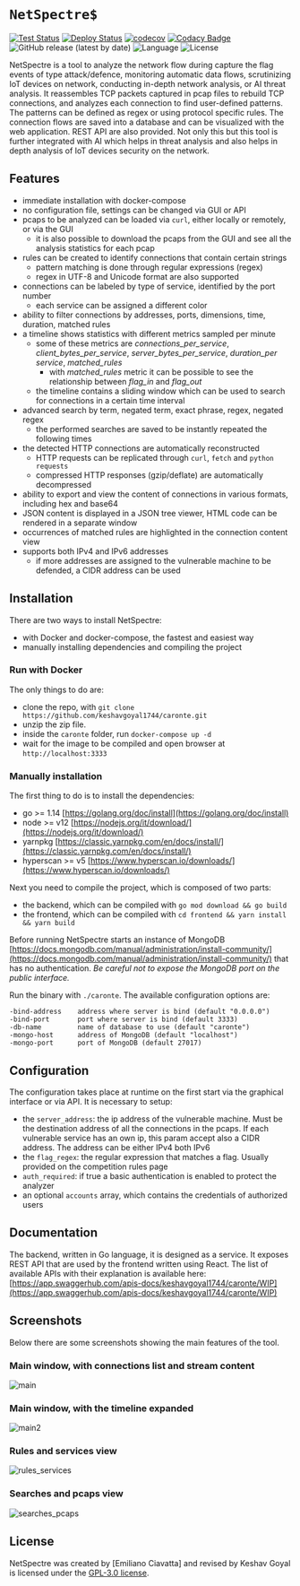 # `NetSpectre$`

[![Test Status](https://github.com/eciavatta/caronte/actions/workflows/test.yml/badge.svg?branch=main)](https://github.com/eciavatta/caronte/actions/workflows/test.yml)
[![Deploy Status](https://github.com/eciavatta/caronte/actions/workflows/deploy.yml/badge.svg)](https://github.com/eciavatta/caronte/actions/workflows/deploy.yml)
[![codecov](https://codecov.io/gh/eciavatta/caronte/branch/develop/graph/badge.svg)](https://codecov.io/gh/eciavatta/caronte)
[![Codacy Badge](https://api.codacy.com/project/badge/Grade/009dca44f4da4118a20aed2b9b7610c0)](https://www.codacy.com/manual/eciavatta/caronte?utm_source=github.com&amp;utm_medium=referral&amp;utm_content=eciavatta/caronte&amp;utm_campaign=Badge_Grade)
![GitHub release (latest by date)](https://img.shields.io/github/v/tag/eciavatta/caronte)
![Language](https://img.shields.io/badge/language-go-blue)
![License](https://img.shields.io/github/license/eciavatta/caronte)

NetSpectre is a tool to analyze the network flow during capture the flag events of type attack/defence, monitoring automatic data flows, scrutinizing IoT devices on network, conducting in-depth network analysis, or AI threat analysis.
It reassembles TCP packets captured in pcap files to rebuild TCP connections, and analyzes each connection to find user-defined patterns.
The patterns can be defined as regex or using protocol specific rules.
The connection flows are saved into a database and can be visualized with the web application. REST API are also provided. Not only this
but this tool is further integrated with AI which helps in threat analysis and also helps in depth analysis of IoT devices security on the network.

## Features
-   immediate installation with docker-compose
-   no configuration file, settings can be changed via GUI or API
-   pcaps to be analyzed can be loaded via `curl`, either locally or remotely, or via the GUI
    -   it is also possible to download the pcaps from the GUI and see all the analysis statistics for each pcap
-   rules can be created to identify connections that contain certain strings
    -   pattern matching is done through regular expressions (regex)
    -   regex in UTF-8 and Unicode format are also supported
-   connections can be labeled by type of service, identified by the port number
    -   each service can be assigned a different color
-   ability to filter connections by addresses, ports, dimensions, time, duration, matched rules
-   a timeline shows statistics with different metrics sampled per minute
    -   some of these metrics are *connections_per_service*, *client_bytes_per_service*, *server_bytes_per_service*, *duration_per service*, *matched_rules*
        -   with *matched_rules* metric it can be possible to see the relationship between *flag_in* and *flag_out*
    -   the timeline contains a sliding window which can be used to search for connections in a certain time interval
-   advanced search by term, negated term, exact phrase, regex, negated regex
    -   the performed searches are saved to be instantly repeated the following times
-   the detected HTTP connections are automatically reconstructed
    -   HTTP requests can be replicated through `curl`, `fetch` and `python requests`
    -   compressed HTTP responses (gzip/deflate) are automatically decompressed
-   ability to export and view the content of connections in various formats, including hex and base64
-   JSON content is displayed in a JSON tree viewer, HTML code can be rendered in a separate window
-   occurrences of matched rules are highlighted in the connection content view
-   supports both IPv4 and IPv6 addresses
    -   if more addresses are assigned to the vulnerable machine to be defended, a CIDR address can be used

## Installation
There are two ways to install NetSpectre:
-   with Docker and docker-compose, the fastest and easiest way
-   manually installing dependencies and compiling the project

### Run with Docker
The only things to do are:
-   clone the repo, with `git clone https://github.com/keshavgoyal1744/caronte.git`
-   unzip the zip file.
-   inside the `caronte` folder, run `docker-compose up -d`
-   wait for the image to be compiled and open browser at `http://localhost:3333`

### Manually installation
The first thing to do is to install the dependencies:
-   go >= 1.14 [https://golang.org/doc/install](https://golang.org/doc/install)
-   node >= v12 [https://nodejs.org/it/download/](https://nodejs.org/it/download/)
-   yarnpkg [https://classic.yarnpkg.com/en/docs/install/](https://classic.yarnpkg.com/en/docs/install/)
-   hyperscan >= v5 [https://www.hyperscan.io/downloads/](https://www.hyperscan.io/downloads/)

Next you need to compile the project, which is composed of two parts:
-   the backend, which can be compiled with `go mod download && go build`
-   the frontend, which can be compiled with `cd frontend && yarn install && yarn build`

Before running NetSpectre starts an instance of MongoDB [https://docs.mongodb.com/manual/administration/install-community/](https://docs.mongodb.com/manual/administration/install-community/) that has no authentication. _Be careful not to expose the MongoDB port on the public interface._

Run the binary with `./caronte`. The available configuration options are:
```text
-bind-address    address where server is bind (default "0.0.0.0")
-bind-port       port where server is bind (default 3333)
-db-name         name of database to use (default "caronte")
-mongo-host      address of MongoDB (default "localhost")
-mongo-port      port of MongoDB (default 27017)
```

## Configuration
The configuration takes place at runtime on the first start via the graphical interface or via API. It is necessary to setup:
-   the `server_address`: the ip address of the vulnerable machine. Must be the destination address of all the connections in the pcaps. If each vulnerable service has an own ip, this param accept also a CIDR address. The address can be either IPv4 both IPv6
-   the `flag_regex`: the regular expression that matches a flag. Usually provided on the competition rules page
-   `auth_required`: if true a basic authentication is enabled to protect the analyzer
-   an optional `accounts` array, which contains the credentials of authorized users

## Documentation
The backend, written in Go language, it is designed as a service. It exposes REST API that are used by the frontend written using React. The list of available APIs with their explanation is available here: [https://app.swaggerhub.com/apis-docs/keshavgoyal1744/caronte/WIP](https://app.swaggerhub.com/apis-docs/keshavgoyal1744/caronte/WIP)

## Screenshots
Below there are some screenshots showing the main features of the tool.

### Main window, with connections list and stream content
![main](https://github.com/keshavgoyal1744/caronte/assets/24409893/9ad28507-1a2c-4c6d-b585-60c7ea4616e1)


### Main window, with the timeline expanded
![main2](https://github.com/keshavgoyal1744/caronte/assets/24409893/d18eb63b-0903-46e9-9dc3-5a6c4623e600)

### Rules and services view
![rules_services](https://github.com/keshavgoyal1744/caronte/assets/24409893/8ecd20b6-7574-44a6-8128-837152935801)


### Searches and pcaps view
![searches_pcaps](https://github.com/keshavgoyal1744/caronte/assets/24409893/0ee49af9-e0c0-446a-b58d-8049f7f95344)

## License
NetSpectre was created by [Emiliano Ciavatta] and revised by Keshav Goyal is licensed under the [GPL-3.0 license](LICENSE).